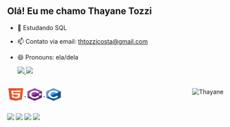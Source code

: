 ## Olá! Eu me chamo Thayane Tozzi

- 🌱 Estudando SQL
- 📫 Contato via email: thtozzicosta@gmail.com
- 😄 Pronouns: ela/dela

  <div>
    <a href="https://github.com/thayanetc">
    <img height="170em" src="https://github-readme-stats.vercel.app/api?username=thayanetc&show_icons=true&theme=dracula"/>
    <img height="160em" src="https://github-readme-stats.vercel.app/api/top-langs/?username=thayanetc&layout=compact&theme=dracula"/>
  </div>

<div style="display: inline_block"><br>
  <img align="center" alt="Thayane-HTML" height="30" width="40" src="https://raw.githubusercontent.com/devicons/devicon/master/icons/html5/html5-original.svg">
  <img align="center" alt="Thayane-Csharp" height="30" width="40" src="https://raw.githubusercontent.com/devicons/devicon/master/icons/csharp/csharp-original.svg">
  <img align="center" alt="Thayane-C" height="30" width="40" src="https://raw.githubusercontent.com/devicons/devicon/master/icons/c/c-original.svg">
  <img align="right" alt="Thayane" src="https://cdn.discordaapp.com/attachments/795358919417397249/825430589581688872/hi.gif">
</div>

##

<div> 
  <a href="https://www.instagram.com/thayane_ttozzi/" target="_blank"><img src="https://img.shields.io/badge/-Instagram-%23E4405F?style=for-the-badge&logo=instagram&logoColor=white" target="_blank"></a>
 <a href="https://discord.gg/thayanetozzicosta" target="_blank"><img src="https://img.shields.io/badge/Discord-7289DA?style=for-the-badge&logo=discord&logoColor=white" target="_blank"></a> 
  <a href = "mailto:thtozzicosta@gmail.com"><img src="https://img.shields.io/badge/-Gmail-%23333?style=for-the-badge&logo=gmail&logoColor=white" target="_blank"></a>
  <a href="https://www.linkedin.com/in/thayanetozzicosta-45875016a" target="_blank"><img src="https://img.shields.io/badge/-LinkedIn-%230077B5?style=for-the-badge&logo=linkedin&logoColor=white" target="_blank"></a> 
 </div>





